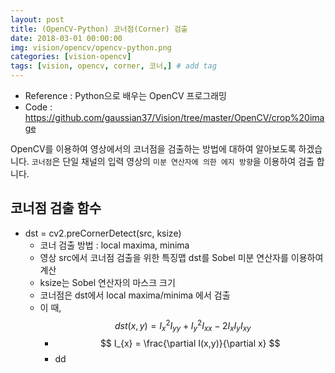```yaml
---
layout: post
title: (OpenCV-Python) 코너점(Corner) 검출  
date: 2018-03-01 00:00:00
img: vision/opencv/opencv-python.png
categories: [vision-opencv] 
tags: [vision, opencv, corner, 코너,] # add tag
---
```


+ Reference : Python으로 배우는 OpenCV 프로그래밍
+ Code : https://github.com/gaussian37/Vision/tree/master/OpenCV/crop%20image

OpenCV를 이용하여 영상에서의 코너점을 검출하는 방법에 대하여 알아보도록 하겠습니다.
`코너점`은 단일 채널의 입력 영상의 `미분 연산자에 의한 에지 방향`을 이용하여 검출 합니다.

## 코너점 검출 함수

+ dst = cv2.preCornerDetect(src, ksize)
    + 코너 검출 방법 : local maxima, minima
    + 영상 src에서 코너점 검출을 위한 특징맵 dst를 Sobel 미분 연산자를 이용하여 계산
    + ksize는 Sobel 연산자의 마스크 크기
    + 코너점은 dst에서 local maxima/minima 에서 검출
    + 이 때, $$ dst(x, y) = I^{2}_{x}I_{yy} + I^{2}_{y}I_{xx} - 2I_{x}I_{y}I_{xy} $$
        +  $$ I_{x} = \frac{\partial I(x,y)}{\partial x} $$
        + dd            
